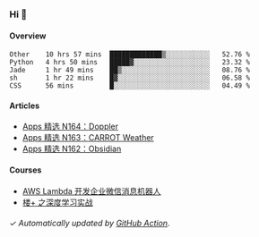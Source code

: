 ### Hi 👋

#### Overview

<!--START_SECTION:waka-->
```text
Other    10 hrs 57 mins  █████████████▒░░░░░░░░░░░   52.76 % 
Python   4 hrs 50 mins   █████▓░░░░░░░░░░░░░░░░░░░   23.32 % 
Jade     1 hr 49 mins    ██▒░░░░░░░░░░░░░░░░░░░░░░   08.76 % 
sh       1 hr 22 mins    █▓░░░░░░░░░░░░░░░░░░░░░░░   06.58 % 
CSS      56 mins         █░░░░░░░░░░░░░░░░░░░░░░░░   04.49 % 
```
<!--END_SECTION:waka-->

#### Articles

<!-- BLOG:START -->
- [Apps 精选 N164：Doppler](https://huhuhang.com/post/product-hunt/product-hunt-n164?ref=github)
- [Apps 精选 N163：CARROT Weather](https://huhuhang.com/post/product-hunt/product-hunt-n163?ref=github)
- [Apps 精选 N162：Obsidian](https://huhuhang.com/post/product-hunt/product-hunt-n162?ref=github)<!-- BLOG:END -->

#### Courses

<!-- SYL:START -->
- [AWS Lambda 开发企业微信消息机器人](https://lanqiao.cn/courses/2868)
- [楼+ 之深度学习实战](https://lanqiao.cn/courses/2617)
<!-- SYL:END -->

###### ✓ Automatically updated by [GitHub Action](https://github.com/huhuhang/huhuhang/actions).
